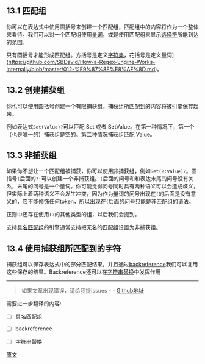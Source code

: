 ## 13.1 匹配组
你可以在表达式中使用圆括号来创建一个匹配组，匹配组中的内容将作为一个整体来看待。我们可以对一个匹配组使用[量词](https://github.com/SBDavid/How-a-Regex-Engine-Works-Internally/blob/master/012-%E9%87%8F%E8%AF%8D.md)，或是使用匹配组来显示[选择符](https://github.com/SBDavid/How-a-Regex-Engine-Works-Internally/blob/master/010-%E9%80%89%E6%8B%A9%E7%AC%A6.md)所能到达的范围。

只有圆括号才能形成匹配组。方括号是定义[字符集](https://github.com/SBDavid/How-a-Regex-Engine-Works-Internally/blob/master/005-%E5%AD%97%E7%AC%A6%E7%B1%BB.md)，花括号是定义量词](https://github.com/SBDavid/How-a-Regex-Engine-Works-Internally/blob/master/012-%E9%87%8F%E8%AF%8D.md)。

## 13.2 创建捕获组
你也可以使用圆括号创建一个有限捕获组。捕获组所匹配到的内容将被引擎保存起来。

例如表达式`Set(Value)?`可以匹配 Set 或者 SetValue。在第一种情况下，第一个（也是唯一的）捕获组是空的。第二种情况捕获组匹配 Value。

## 13.3 非捕获组
如果你不想让一个匹配组被捕获，你可以使用非捕获组，例如`Set(?:Value)?`。圆括号`(`后面的`?:`可以创建一个非捕获组。`(`后面的问号和和表达末尾的问号没有关系，末尾的问号是一个量词。你可能觉得问号同时具有两种语义可以会造成歧义，但实际上着两种语义不会发生冲突，因为作为量词的问号出现在`(`的后面是没有意义的，它不能修饰任何token，所以出现在`(`后面的问号只能是非匹配组的语法。

正则中还存在使用`(?`的其他类型的组，以后我们会提到。

支持[具名匹配组](https://www.regular-expressions.info/named.html)的引擎通常支持把无名的匹配组设置为非捕获组。

## 13.4 使用捕获组所匹配到的字符
捕获组可以保存表达式中的部分匹配结果，并且通过[backreference](https://www.regular-expressions.info/backref.html)我们可以复用这些保存的结果。Backreference还可以在[字符串替换](https://www.regular-expressions.info/replacebackref.html)中发挥作用

---

> 如果文章出现错误，请给我提Issues - -
[Github地址](https://github.com/SBDavid/How-a-Regex-Engine-Works-Internally)

需要进一步翻译的内容: 
- [ ] 具名匹配组
- [ ] backreference
- [ ] 字符串替换


[原文](https://www.regular-expressions.info/brackets.html)
